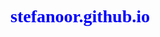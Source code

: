 # stefanoor.github.io
<html>
<head>
<link href="https://maxcdn.bootstrapcdn.com/bootstrap/3.3.6/css/bootstrap.min.css" rel="stylesheet">
<style>
<!-- h1 {
    color: blue;
    font-family: verdana;
    }--!>
   
    </style>

 <title> </title>
 
 <hr>
</head>
 <body>
  <h1>Ciao,ciao</h1>
 <hr>
 </body>
 </hmtl>
